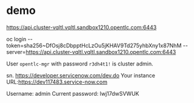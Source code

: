 # demo
https://api.cluster-vqltl.vqltl.sandbox1210.opentlc.com:6443

oc login --token=sha256~DfOsj8cDbpptHcLzOu5jKHAV9Td275yhbXny1x87NhM --server=https://api.cluster-vqltl.vqltl.sandbox1210.opentlc.com:6443

User `opentlc-mgr` with password `r3dh4t1!` is cluster admin.

sn. https://developer.servicenow.com/dev.do
Your instance URL:https://dev117483.service-now.com

Username: admin Current password: lwj17dwSVWUK





